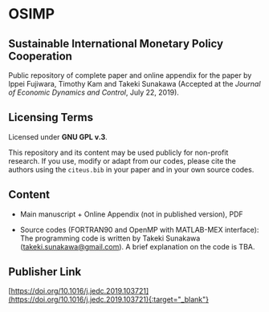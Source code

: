 # OSIMP

## Sustainable International Monetary Policy Cooperation

Public repository of complete paper and online appendix for the paper by Ippei Fujiwara, Timothy Kam and Takeki Sunakawa (Accepted at the *Journal of Economic Dynamics and Control*, July 22, 2019).

## Licensing Terms

Licensed under **GNU GPL v.3**.

This repository and its content may be used publicly for non-profit research. If you use, modify or adapt from our codes, please cite the authors using the ``citeus.bib`` in your paper and in your own source codes.

## Content

* Main manuscript + Online Appendix (not in published version), PDF

* Source codes (FORTRAN90 and OpenMP with MATLAB-MEX interface): The programming code is written by Takeki Sunakawa ([takeki.sunakawa@gmail.com](mailto:takeki.sunakawa@gmail.com)). A brief explanation on the code is TBA.

## Publisher Link

[https://doi.org/10.1016/j.jedc.2019.103721](https://doi.org/10.1016/j.jedc.2019.103721){:target="_blank"}
